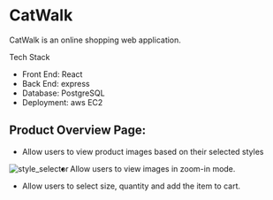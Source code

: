 # CatWalk
CatWalk is an online shopping web application.

Tech Stack
* Front End: React
* Back End: express
* Database: PostgreSQL
* Deployment: aws EC2

## Product Overview Page:
  * Allow users to view product images based on their selected styles <br />
  <p><img align="left" alt="style_selector" src="https://i.imgur.com/gaYLDvP.gif"></p>

  * Allow users to view images in zoom-in mode.<br />
<!--  <p><img align="left" alt="zoom" src="https://i.imgur.com/YcUwYpb.gif"></p> -->

  * Allow users to select size, quantity and add the item to cart.<br />
<!--   <p><img align="left" alt="cart" src="https://i.imgur.com/um5uLGs.gif"></p> -->

